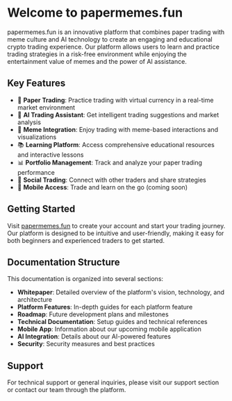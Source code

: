 # Welcome to papermemes.fun

papermemes.fun is an innovative platform that combines paper trading with meme culture and AI technology to create an engaging and educational crypto trading experience. Our platform allows users to learn and practice trading strategies in a risk-free environment while enjoying the entertainment value of memes and the power of AI assistance.

## Key Features

- 🎯 **Paper Trading**: Practice trading with virtual currency in a real-time market environment
- 🤖 **AI Trading Assistant**: Get intelligent trading suggestions and market analysis
- 🎨 **Meme Integration**: Enjoy trading with meme-based interactions and visualizations
- 📚 **Learning Platform**: Access comprehensive educational resources and interactive lessons
- 📊 **Portfolio Management**: Track and analyze your paper trading performance
- 🤝 **Social Trading**: Connect with other traders and share strategies
- 📱 **Mobile Access**: Trade and learn on the go (coming soon)

## Getting Started

Visit [papermemes.fun](https://papermemes.fun) to create your account and start your trading journey. Our platform is designed to be intuitive and user-friendly, making it easy for both beginners and experienced traders to get started.

## Documentation Structure

This documentation is organized into several sections:
- **Whitepaper**: Detailed overview of the platform's vision, technology, and architecture
- **Platform Features**: In-depth guides for each platform feature
- **Roadmap**: Future development plans and milestones
- **Technical Documentation**: Setup guides and technical references
- **Mobile App**: Information about our upcoming mobile application
- **AI Integration**: Details about our AI-powered features
- **Security**: Security measures and best practices

## Support

For technical support or general inquiries, please visit our support section or contact our team through the platform. 